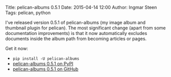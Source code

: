 Title: pelican-albums 0.5.1
Date: 2015-04-14 12:00
Author: Ingmar Steen
Tags: pelican, python

I've released version 0.5.1 of pelican-albums (my image album and thumbnail plugin for pelican). The most significant
change (apart from some documentation improvements) is that it now automatically excludes documents inside the album
path from becoming articles or pages.

<!-- PELICAN_END_SUMARY -->

Get it now:

- `pip install -U pelican-albums`
- [pelican-albums 0.5.1 on PyPI](https://pypi.python.org/pypi/pelican-albums/0.5.1)
- [pelican-albums 0.5.1 on GitHub](https://github.com/iksteen/pelican-albums/releases/tag/v0.5.1)
